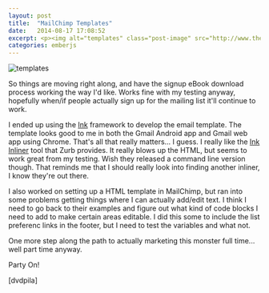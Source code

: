```yaml
---
layout: post
title:  "MailChimp Templates"
date:   2014-08-17 17:08:52
excerpt: <p><img alt="templates" class="post-image" src="http://www.thehoick.com/images/dvdpila_mailchimp_template.png"/></p>
categories: emberjs
---
```

 

<p><img alt="templates" class="post-image" src="http://www.thehoick.com/images/dvdpila_mailchimp_template.png" /></p>

<p>So things are moving right along, and have the signup eBook download process working the way I'd like.  Works fine with my testing anyway, hopefully when/if people actually sign up for the mailing list it'll continue to work.</p>

<p>I ended up using the <a href="http://zurb.com/ink/" rel="nofollow">Ink</a> framework to develop the email template.  The template looks good to me in both the Gmail Android app and Gmail web app using Chrome.  That's all that really matters... I guess.  I really like the <a href="http://zurb.com/ink/inliner.php" rel="nofollow">Ink Inliner</a> tool that Zurb provides.  It really blows up the HTML, but seems to work great from my testing.  Wish they released a command line version though.  That reminds me that I should really look into finding another inliner, I know they're out there.</p>

<p>I also worked on setting up a HTML template in MailChimp, but ran into some problems getting things where I can actually add/edit text.  I think I need to go back to their examples and figure out what kind of code blocks I need to add to make certain areas editable.  I did this some to include the list preferenc links in the footer, but I need to test the variables and what not.</p>

<p>One more step along the path to actually marketing this monster full time... well part time anyway.</p>

<p>Party On!</p>

<p>[dvdpila]</p>
 
